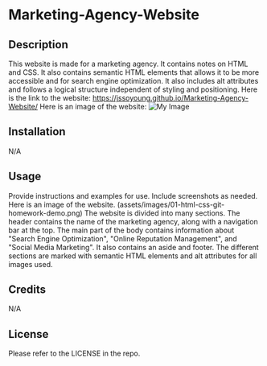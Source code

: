 # Marketing-Agency-Website

## Description

This website is made for a marketing agency. It contains notes on HTML and CSS. It also contains semantic HTML elements that allows it to be more accessible and for search engine optimization. It also includes alt attributes and follows a logical structure independent of styling and positioning. 
Here is the link to the website: https://jssoyoung.github.io/Marketing-Agency-Website/
Here is an image of the website: ![My Image](my-image.jpg)

## Installation

N/A

## Usage

Provide instructions and examples for use. Include screenshots as needed.
Here is an image of the website. (assets/images/01-html-css-git-homework-demo.png)
The website is divided into many sections. The header contains the name of the marketing agency, along with a navigation bar at the top. The main part of the body contains information about "Search Engine Optimization", "Online Reputation Management", and "Social Media Marketing". It also contains an aside and footer. The different sections are marked with semantic HTML elements and alt attributes for all images used.

## Credits

N/A 

## License

Please refer to the LICENSE in the repo.
